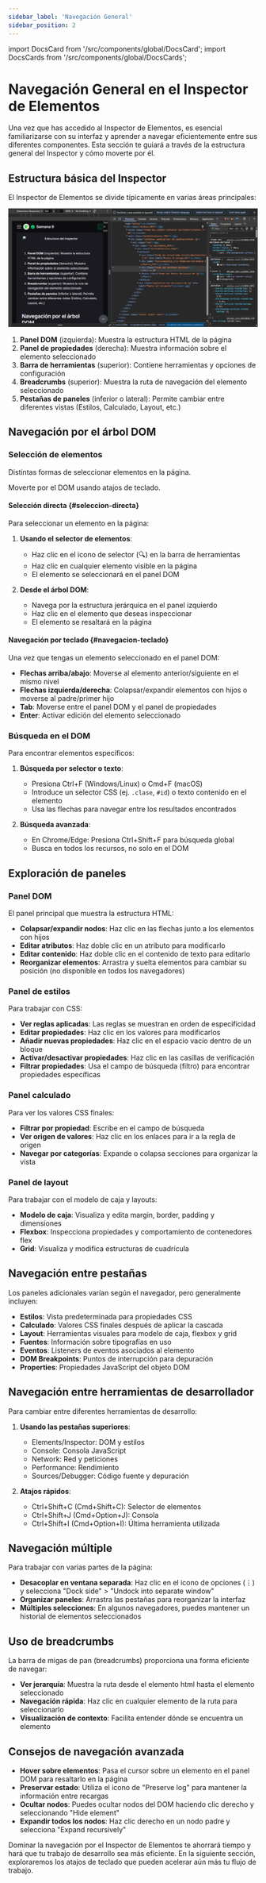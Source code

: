 ```yaml
---
sidebar_label: 'Navegación General'
sidebar_position: 2
---
```


import DocsCard from '/src/components/global/DocsCard';
import DocsCards from '/src/components/global/DocsCards';

# Navegación General en el Inspector de Elementos

Una vez que has accedido al Inspector de Elementos, es esencial familiarizarse con su interfaz y aprender a navegar eficientemente entre sus diferentes componentes. Esta sección te guiará a través de la estructura general del Inspector y cómo moverte por él.

## Estructura básica del Inspector

El Inspector de Elementos se divide típicamente en varias áreas principales:

![Estructura del Inspector](img/navegacion-general-1.png)

1. **Panel DOM** (izquierda): Muestra la estructura HTML de la página
2. **Panel de propiedades** (derecha): Muestra información sobre el elemento seleccionado
3. **Barra de herramientas** (superior): Contiene herramientas y opciones de configuración
4. **Breadcrumbs** (superior): Muestra la ruta de navegación del elemento seleccionado
5. **Pestañas de paneles** (inferior o lateral): Permite cambiar entre diferentes vistas (Estilos, Calculado, Layout, etc.)

## Navegación por el árbol DOM

### Selección de elementos

<DocsCards>
  <DocsCard header="Selección directa" href="/acceso-navegacion/navegacion-general#seleccion-directa">
    <p>Distintas formas de seleccionar elementos en la página.</p>
  </DocsCard>
  <DocsCard header="Navegación por teclado" href="/acceso-navegacion/navegacion-general#navegacion-teclado">
    <p>Moverte por el DOM usando atajos de teclado.</p>
  </DocsCard>
</DocsCards>

#### Selección directa {#seleccion-directa}

Para seleccionar un elemento en la página:

1. **Usando el selector de elementos**:
   - Haz clic en el icono de selector (🔍) en la barra de herramientas
   - Haz clic en cualquier elemento visible en la página
   - El elemento se seleccionará en el panel DOM

2. **Desde el árbol DOM**:
   - Navega por la estructura jerárquica en el panel izquierdo
   - Haz clic en el elemento que deseas inspeccionar
   - El elemento se resaltará en la página

#### Navegación por teclado {#navegacion-teclado}

Una vez que tengas un elemento seleccionado en el panel DOM:

- **Flechas arriba/abajo**: Moverse al elemento anterior/siguiente en el mismo nivel
- **Flechas izquierda/derecha**: Colapsar/expandir elementos con hijos o moverse al padre/primer hijo
- **Tab**: Moverse entre el panel DOM y el panel de propiedades
- **Enter**: Activar edición del elemento seleccionado

### Búsqueda en el DOM

Para encontrar elementos específicos:

1. **Búsqueda por selector o texto**:
   - Presiona Ctrl+F (Windows/Linux) o Cmd+F (macOS)
   - Introduce un selector CSS (ej. `.clase`, `#id`) o texto contenido en el elemento
   - Usa las flechas para navegar entre los resultados encontrados

2. **Búsqueda avanzada**:
   - En Chrome/Edge: Presiona Ctrl+Shift+F para búsqueda global
   - Busca en todos los recursos, no solo en el DOM

## Exploración de paneles

### Panel DOM

El panel principal que muestra la estructura HTML:

- **Colapsar/expandir nodos**: Haz clic en las flechas junto a los elementos con hijos
- **Editar atributos**: Haz doble clic en un atributo para modificarlo
- **Editar contenido**: Haz doble clic en el contenido de texto para editarlo
- **Reorganizar elementos**: Arrastra y suelta elementos para cambiar su posición (no disponible en todos los navegadores)

### Panel de estilos

Para trabajar con CSS:

- **Ver reglas aplicadas**: Las reglas se muestran en orden de especificidad
- **Editar propiedades**: Haz clic en los valores para modificarlos
- **Añadir nuevas propiedades**: Haz clic en el espacio vacío dentro de un bloque
- **Activar/desactivar propiedades**: Haz clic en las casillas de verificación
- **Filtrar propiedades**: Usa el campo de búsqueda (filtro) para encontrar propiedades específicas

### Panel calculado

Para ver los valores CSS finales:

- **Filtrar por propiedad**: Escribe en el campo de búsqueda
- **Ver origen de valores**: Haz clic en los enlaces para ir a la regla de origen
- **Navegar por categorías**: Expande o colapsa secciones para organizar la vista

### Panel de layout

Para trabajar con el modelo de caja y layouts:

- **Modelo de caja**: Visualiza y edita margin, border, padding y dimensiones
- **Flexbox**: Inspecciona propiedades y comportamiento de contenedores flex
- **Grid**: Visualiza y modifica estructuras de cuadrícula

## Navegación entre pestañas

Los paneles adicionales varían según el navegador, pero generalmente incluyen:

- **Estilos**: Vista predeterminada para propiedades CSS
- **Calculado**: Valores CSS finales después de aplicar la cascada
- **Layout**: Herramientas visuales para modelo de caja, flexbox y grid
- **Fuentes**: Información sobre tipografías en uso
- **Eventos**: Listeners de eventos asociados al elemento
- **DOM Breakpoints**: Puntos de interrupción para depuración
- **Properties**: Propiedades JavaScript del objeto DOM

## Navegación entre herramientas de desarrollador

Para cambiar entre diferentes herramientas de desarrollo:

1. **Usando las pestañas superiores**:
   - Elements/Inspector: DOM y estilos
   - Console: Consola JavaScript
   - Network: Red y peticiones
   - Performance: Rendimiento
   - Sources/Debugger: Código fuente y depuración

2. **Atajos rápidos**:
   - Ctrl+Shift+C (Cmd+Shift+C): Selector de elementos
   - Ctrl+Shift+J (Cmd+Option+J): Consola
   - Ctrl+Shift+I (Cmd+Option+I): Última herramienta utilizada

## Navegación múltiple

Para trabajar con varias partes de la página:

- **Desacoplar en ventana separada**: Haz clic en el icono de opciones (⋮) y selecciona "Dock side" > "Undock into separate window"
- **Organizar paneles**: Arrastra las pestañas para reorganizar la interfaz
- **Múltiples selecciones**: En algunos navegadores, puedes mantener un historial de elementos seleccionados

## Uso de breadcrumbs

La barra de migas de pan (breadcrumbs) proporciona una forma eficiente de navegar:

- **Ver jerarquía**: Muestra la ruta desde el elemento html hasta el elemento seleccionado
- **Navegación rápida**: Haz clic en cualquier elemento de la ruta para seleccionarlo
- **Visualización de contexto**: Facilita entender dónde se encuentra un elemento

## Consejos de navegación avanzada

- **Hover sobre elementos**: Pasa el cursor sobre un elemento en el panel DOM para resaltarlo en la página
- **Preservar estado**: Utiliza el icono de "Preserve log" para mantener la información entre recargas
- **Ocultar nodos**: Puedes ocultar nodos del DOM haciendo clic derecho y seleccionando "Hide element"
- **Expandir todos los nodos**: Haz clic derecho en un nodo padre y selecciona "Expand recursively"

Dominar la navegación por el Inspector de Elementos te ahorrará tiempo y hará que tu trabajo de desarrollo sea más eficiente. En la siguiente sección, exploraremos los atajos de teclado que pueden acelerar aún más tu flujo de trabajo.